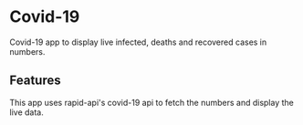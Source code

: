 # Covid-19

Covid-19 app to display live infected, deaths and recovered cases in numbers.

## Features

This app uses rapid-api's covid-19 api to fetch the numbers and display the live data. 


